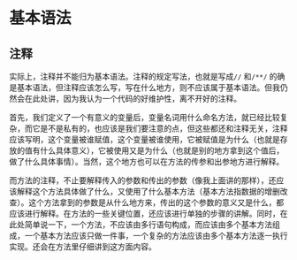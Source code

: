 # 基本语法

## 注释

实际上，注释并不能归为基本语法。注释的规定写法，也就是写成`//` 和`/**/` 的确是基本语法，但注释应该怎么写，写在什么地方，则不应该属于基本语法。但我仍然会在此处讲，因为我认为一个代码的好维护性，离不开好的注释。

首先，我们定义了一个有意义的变量后，变量名词用什么命名方法，就已经比较复杂，而它是不是私有的，也应该是我们要注意的点，但这些都还和注释无关，注释应该写明，这个变量被谁赋值，这个变量被谁使用，它被赋值是为什么（也就是存放的值有什么具体意义），它被使用又是为什么（也就是别的地方拿到这个值后，做了什么具体事情）。当然，这个地方也可以在方法的传参和出参地方进行解释。

而方法的注释，不止要解释传入的参数和传出的参数（像我上面讲的那样），还应该解释这个方法具体做了什么，又使用了什么基本方法（基本方法指数据的增删改查）。这个方法拿到的参数是从什么地方来，传出的这个参数的意义又是什么，都应该进行解释。在方法的一些关键位置，还应该进行单独的步骤的讲解。同时，在此处简单说一下，一个方法，不应该由多行语句构成，而应该由多个基本方法组成，一个基本方法应该只做一件事，一个复杂的方法应该由多个基本方法逐一执行实现。还会在方法里仔细讲到这方面内容。


